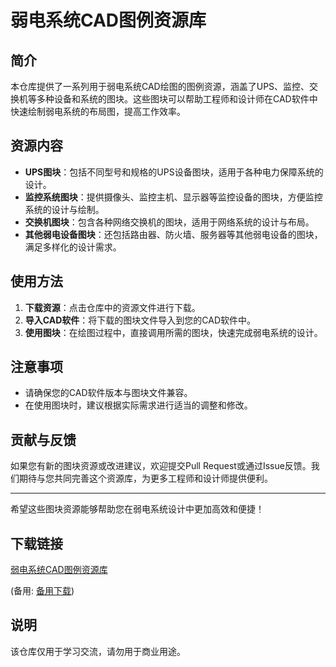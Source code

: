 # 弱电系统CAD图例资源库

## 简介

本仓库提供了一系列用于弱电系统CAD绘图的图例资源，涵盖了UPS、监控、交换机等多种设备和系统的图块。这些图块可以帮助工程师和设计师在CAD软件中快速绘制弱电系统的布局图，提高工作效率。

## 资源内容

- **UPS图块**：包括不同型号和规格的UPS设备图块，适用于各种电力保障系统的设计。
- **监控系统图块**：提供摄像头、监控主机、显示器等监控设备的图块，方便监控系统的设计与绘制。
- **交换机图块**：包含各种网络交换机的图块，适用于网络系统的设计与布局。
- **其他弱电设备图块**：还包括路由器、防火墙、服务器等其他弱电设备的图块，满足多样化的设计需求。

## 使用方法

1. **下载资源**：点击仓库中的资源文件进行下载。
2. **导入CAD软件**：将下载的图块文件导入到您的CAD软件中。
3. **使用图块**：在绘图过程中，直接调用所需的图块，快速完成弱电系统的设计。

## 注意事项

- 请确保您的CAD软件版本与图块文件兼容。
- 在使用图块时，建议根据实际需求进行适当的调整和修改。

## 贡献与反馈

如果您有新的图块资源或改进建议，欢迎提交Pull Request或通过Issue反馈。我们期待与您共同完善这个资源库，为更多工程师和设计师提供便利。

---

希望这些图块资源能够帮助您在弱电系统设计中更加高效和便捷！

## 下载链接
[弱电系统CAD图例资源库](https://pan.quark.cn/s/21e656f9ffb0) 

(备用: [备用下载](https://pan.baidu.com/s/1iMEo2icdC29C44STNgBmBQ?pwd=1234))

## 说明

该仓库仅用于学习交流，请勿用于商业用途。
